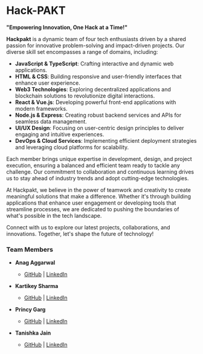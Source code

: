 # Hack-PAKT
**"Empowering Innovation, One Hack at a Time!"**



**Hackpakt** is a dynamic team of four tech enthusiasts driven by a shared passion for innovative problem-solving and impact-driven projects. Our diverse skill set encompasses a range of domains, including:

- **JavaScript & TypeScript**: Crafting interactive and dynamic web applications.
- **HTML & CSS**: Building responsive and user-friendly interfaces that enhance user experience.
- **Web3 Technologies**: Exploring decentralized applications and blockchain solutions to revolutionize digital interactions.
- **React & Vue.js**: Developing powerful front-end applications with modern frameworks.
- **Node.js & Express**: Creating robust backend services and APIs for seamless data management.
- **UI/UX Design**: Focusing on user-centric design principles to deliver engaging and intuitive experiences.
- **DevOps & Cloud Services**: Implementing efficient deployment strategies and leveraging cloud platforms for scalability.

Each member brings unique expertise in development, design, and project execution, ensuring a balanced and efficient team ready to tackle any challenge. Our commitment to collaboration and continuous learning drives us to stay ahead of industry trends and adopt cutting-edge technologies.

At Hackpakt, we believe in the power of teamwork and creativity to create meaningful solutions that make a difference. Whether it's through building applications that enhance user engagement or developing tools that streamline processes, we are dedicated to pushing the boundaries of what's possible in the tech landscape.

Connect with us to explore our latest projects, collaborations, and innovations. Together, let's shape the future of technology!

### Team Members

- **Anag Aggarwal**  
  - [GitHub](https://github.com/Anag0710) | [LinkedIn](https://www.linkedin.com/in/anagaggarwal/)
    
- **Kartikey Sharma**  
  - [GitHub](#) | [LinkedIn](#) <!-- add your profile links -->
    
- **Princy Garg**  
  - [GitHub](#) | [LinkedIn](#) <!-- add your profile links -->
    
- **Tanishka Jain**  
  - [GitHub](#) | [LinkedIn](#) <!-- add your profile links -->
